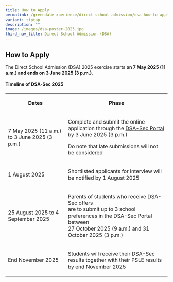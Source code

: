 ```yaml
---
title: How to Apply
permalink: /greendale-xperience/direct-school-admission/dsa-how-to-apply/
variant: tiptap
description: ""
image: /images/dsa-poster-2023.jpg
third_nav_title: Direct School Admission (DSA)
---
```

<h2>How to Apply</h2>
<p></p>
<p>The Direct School Admission (DSA) 2025 exercise starts <strong>on 7 May 2025 (11 a.m.) and ends on 3 June 2025 (3 p.m.)</strong>.</p>
<h4>Timeline of DSA-Sec 2025</h4>
<table style="minWidth: 50px">
<colgroup>
<col>
<col>
</colgroup>
<tbody>
<tr>
<th rowspan="1" colspan="1">
<p>Dates</p>
</th>
<th rowspan="1" colspan="1">
<p>Phase</p>
</th>
</tr>
<tr>
<td rowspan="1" colspan="1">
<p>7 May 2025 (11 a.m.) to 3 June 2025 (3 p.m.)</p>
</td>
<td rowspan="1" colspan="1">
<p>Complete and submit the online application through the <a href="https://www.dsa-is.moe.gov.sg/login/mainstreamapplicant" rel="noopener nofollow" target="_blank">DSA-Sec Portal </a>by
3 June 2025 (3 p.m.)</p>
<p>Do note that late submissions will not be considered</p>
</td>
</tr>
<tr>
<td rowspan="1" colspan="1">
<p>1 August 2025</p>
</td>
<td rowspan="1" colspan="1">
<p>Shortlisted applicants for interview will be notified by 1 August 2025</p>
</td>
</tr>
<tr>
<td rowspan="1" colspan="1">
<p>25 August 2025 to 4 September 2025</p>
</td>
<td rowspan="1" colspan="1">
<p>Parents of students who receive DSA-Sec offers
<br>are to submit up to 3 school preferences in the DSA-Sec Portal between
<br>27 October 2025 (9 a.m.) and 31 October 2025 (3 p.m.)</p>
</td>
</tr>
<tr>
<td rowspan="1" colspan="1">
<p>End November 2025</p>
</td>
<td rowspan="1" colspan="1">
<p>Students will receive their DSA-Sec results together with their PSLE results
<br>by end November 2025</p>
</td>
</tr>
</tbody>
</table>
<p></p>